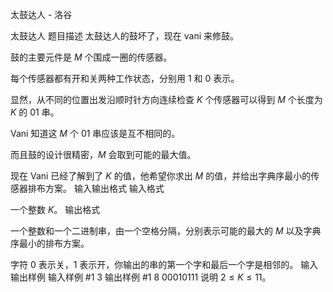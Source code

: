



太鼓达人 - 洛谷














太鼓达人
题目描述
太鼓达人的鼓坏了，现在 vani 来修鼓。

鼓的主要元件是 $M$ 个围成一圈的传感器。

每个传感器都有开和关两种工作状态，分别用 $1$ 和 $0$ 表示。

显然，从不同的位置出发沿顺时针方向连续检查 $K$ 个传感器可以得到 $M$ 个长度为 $K$ 的 $01$ 串。

Vani 知道这 $M$ 个 $01$ 串应该是互不相同的。

而且鼓的设计很精密，$M$ 会取到可能的最大值。

现在 Vani 已经了解到了 $K$ 的值，他希望你求出 $M$ 的值，并给出字典序最小的传感器排布方案。
输入输出格式
输入格式

一个整数 $K$。
输出格式

一个整数和一个二进制串，由一个空格分隔，分别表示可能的最大的 $M$ 以及字典序最小的排布方案。

字符 $0$ 表示关，$1$ 表示开，你输出的串的第一个字和最后一个字是相邻的。
输入输出样例
输入样例 #1
3
输出样例 #1
8 00010111
说明
$2\le K\le 11$。






